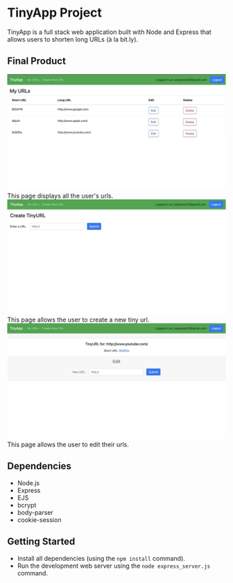 # TinyApp Project

TinyApp is a full stack web application built with Node and Express that allows users to shorten long URLs (à la bit.ly).

## Final Product

!["Screenshot of urls page"](https://github.com/Joe-Grewal/tinyapp/blob/main/docs/urls_page.png?raw=true)
This page displays all the user's urls.
!["Screenshot of create new url page"](https://github.com/Joe-Grewal/tinyapp/blob/main/docs/create_url_page.png?raw=true)
This page allows the user to create a new tiny url.
!["Screenshot of edit url page"](https://github.com/Joe-Grewal/tinyapp/blob/main/docs/edit_url_page.png?raw=true)
This page allows the user to edit their urls.
## Dependencies

- Node.js
- Express
- EJS
- bcrypt
- body-parser
- cookie-session


## Getting Started

- Install all dependencies (using the `npm install` command).
- Run the development web server using the `node express_server.js` command.